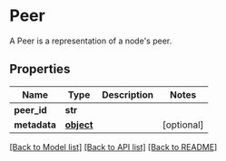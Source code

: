 # Peer

A Peer is a representation of a node's peer.
## Properties
Name | Type | Description | Notes
------------ | ------------- | ------------- | -------------
**peer_id** | **str** |  | 
**metadata** | [**object**](.md) |  | [optional] 

[[Back to Model list]](../README.md#documentation-for-models) [[Back to API list]](../README.md#documentation-for-api-endpoints) [[Back to README]](../README.md)


